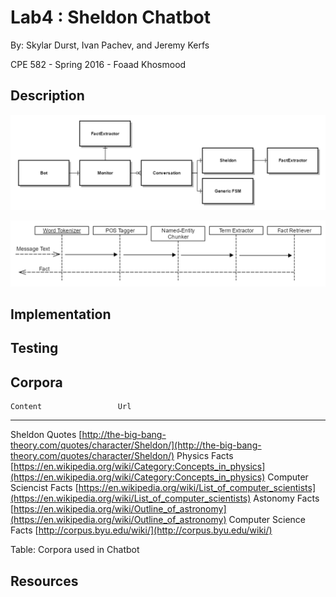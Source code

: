 # Lab4 : Sheldon Chatbot
By: Skylar Durst, Ivan Pachev, and Jeremy Kerfs

CPE 582 - Spring 2016 - Foaad Khosmood


## Description
![System Design](ChatbotDesign.PNG)

![Fact Generation Process](FactGenerationProcess.PNG)


## Implementation

## Testing

## Corpora

    Content                 Url
-------------------------   ----------------------------------------------------------
Sheldon Quotes              [http://the-big-bang-theory.com/quotes/character/Sheldon/](http://the-big-bang-theory.com/quotes/character/Sheldon/)
Physics Facts                [https://en.wikipedia.org/wiki/Category:Concepts_in_physics](https://en.wikipedia.org/wiki/Category:Concepts_in_physics)
Computer Sciencist Facts     [https://en.wikipedia.org/wiki/List_of_computer_scientists](https://en.wikipedia.org/wiki/List_of_computer_scientists)
Astonomy Facts               [https://en.wikipedia.org/wiki/Outline_of_astronomy](https://en.wikipedia.org/wiki/Outline_of_astronomy)
Computer Science Facts       [http://corpus.byu.edu/wiki/](http://corpus.byu.edu/wiki/)

Table: Corpora used in Chatbot

## Resources
